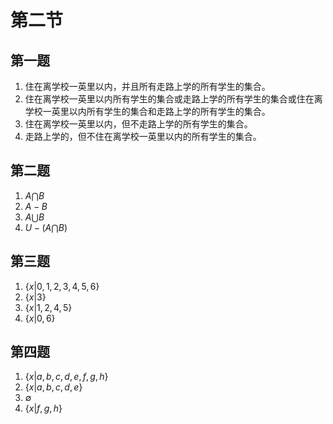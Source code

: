 <!--author:fog
date:2020/5/13-->

# 第二节

## 第一题

1. 住在离学校一英里以内，并且所有走路上学的所有学生的集合。
2. 住在离学校一英里以内所有学生的集合或走路上学的所有学生的集合或住在离学校一英里以内所有学生的集合和走路上学的所有学生的集合。
3. 住在离学校一英里以内，但不走路上学的所有学生的集合。
4. 走路上学的，但不住在离学校一英里以内的所有学生的集合。

## 第二题

1. $A \bigcap B$
2. $A - B$
3. $A \bigcup B$
4. $U - (A \bigcap B)$

## 第三题

1. $\{x | 0,1,2,3,4,5,6\}$
2. $\{x | 3\}$
3. $\{x | 1,2,4,5\}$
4. $\{x | 0,6\}$

## 第四题

1. $\{x | a,b,c,d,e,f,g,h\}$
2. $\{x | a,b,c,d,e\}$
3. $\emptyset$
4. $\{x | f,g,h\}$

